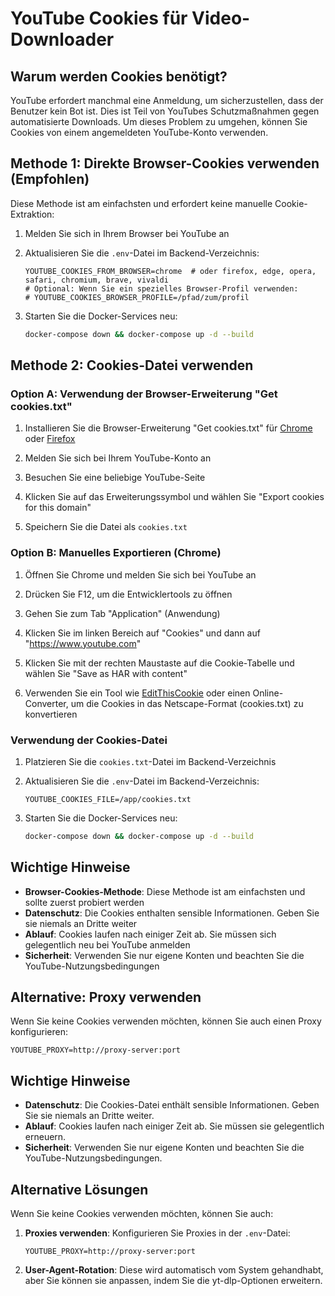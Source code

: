 # YouTube Cookies für Video-Downloader

## Warum werden Cookies benötigt?

YouTube erfordert manchmal eine Anmeldung, um sicherzustellen, dass der Benutzer kein Bot ist. Dies ist Teil von YouTubes Schutzmaßnahmen gegen automatisierte Downloads. Um dieses Problem zu umgehen, können Sie Cookies von einem angemeldeten YouTube-Konto verwenden.

## Methode 1: Direkte Browser-Cookies verwenden (Empfohlen)

Diese Methode ist am einfachsten und erfordert keine manuelle Cookie-Extraktion:

1. Melden Sie sich in Ihrem Browser bei YouTube an

2. Aktualisieren Sie die `.env`-Datei im Backend-Verzeichnis:
   ```
   YOUTUBE_COOKIES_FROM_BROWSER=chrome  # oder firefox, edge, opera, safari, chromium, brave, vivaldi
   # Optional: Wenn Sie ein spezielles Browser-Profil verwenden:
   # YOUTUBE_COOKIES_BROWSER_PROFILE=/pfad/zum/profil
   ```

3. Starten Sie die Docker-Services neu:
   ```bash
   docker-compose down && docker-compose up -d --build
   ```

## Methode 2: Cookies-Datei verwenden

### Option A: Verwendung der Browser-Erweiterung "Get cookies.txt"

1. Installieren Sie die Browser-Erweiterung "Get cookies.txt" für [Chrome](https://chrome.google.com/webstore/detail/get-cookiestxt/bgaddhkoddajcdgocldbbfleckgcbcid) oder [Firefox](https://addons.mozilla.org/de/firefox/addon/cookies-txt/)

2. Melden Sie sich bei Ihrem YouTube-Konto an

3. Besuchen Sie eine beliebige YouTube-Seite

4. Klicken Sie auf das Erweiterungssymbol und wählen Sie "Export cookies for this domain"

5. Speichern Sie die Datei als `cookies.txt`

### Option B: Manuelles Exportieren (Chrome)

1. Öffnen Sie Chrome und melden Sie sich bei YouTube an

2. Drücken Sie F12, um die Entwicklertools zu öffnen

3. Gehen Sie zum Tab "Application" (Anwendung)

4. Klicken Sie im linken Bereich auf "Cookies" und dann auf "https://www.youtube.com"

5. Klicken Sie mit der rechten Maustaste auf die Cookie-Tabelle und wählen Sie "Save as HAR with content"

6. Verwenden Sie ein Tool wie [EditThisCookie](https://www.editthiscookie.com/) oder einen Online-Converter, um die Cookies in das Netscape-Format (cookies.txt) zu konvertieren

### Verwendung der Cookies-Datei

1. Platzieren Sie die `cookies.txt`-Datei im Backend-Verzeichnis

2. Aktualisieren Sie die `.env`-Datei im Backend-Verzeichnis:
   ```
   YOUTUBE_COOKIES_FILE=/app/cookies.txt
   ```

3. Starten Sie die Docker-Services neu:
   ```bash
   docker-compose down && docker-compose up -d --build
   ```

## Wichtige Hinweise

- **Browser-Cookies-Methode**: Diese Methode ist am einfachsten und sollte zuerst probiert werden
- **Datenschutz**: Die Cookies enthalten sensible Informationen. Geben Sie sie niemals an Dritte weiter
- **Ablauf**: Cookies laufen nach einiger Zeit ab. Sie müssen sich gelegentlich neu bei YouTube anmelden
- **Sicherheit**: Verwenden Sie nur eigene Konten und beachten Sie die YouTube-Nutzungsbedingungen

## Alternative: Proxy verwenden

Wenn Sie keine Cookies verwenden möchten, können Sie auch einen Proxy konfigurieren:

```
YOUTUBE_PROXY=http://proxy-server:port
```

## Wichtige Hinweise

- **Datenschutz**: Die Cookies-Datei enthält sensible Informationen. Geben Sie sie niemals an Dritte weiter.
- **Ablauf**: Cookies laufen nach einiger Zeit ab. Sie müssen sie gelegentlich erneuern.
- **Sicherheit**: Verwenden Sie nur eigene Konten und beachten Sie die YouTube-Nutzungsbedingungen.

## Alternative Lösungen

Wenn Sie keine Cookies verwenden möchten, können Sie auch:

1. **Proxies verwenden**: Konfigurieren Sie Proxies in der `.env`-Datei:
   ```
   YOUTUBE_PROXY=http://proxy-server:port
   ```

2. **User-Agent-Rotation**: Diese wird automatisch vom System gehandhabt, aber Sie können sie anpassen, indem Sie die yt-dlp-Optionen erweitern.